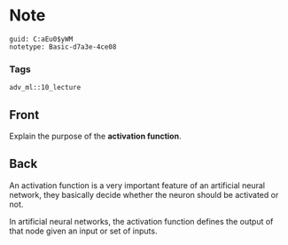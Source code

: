 # Note
```
guid: C:aEu0$yWM
notetype: Basic-d7a3e-4ce08
```

### Tags
```
adv_ml::10_lecture
```

## Front
Explain the purpose of the <b>activation function</b>.

## Back
An activation function is a very important feature of an artificial
neural network, they basically decide whether the neuron should be
activated or not.
<div>
  In artificial neural networks, the activation function defines
  the output of that node given an input or set of inputs.
</div>
